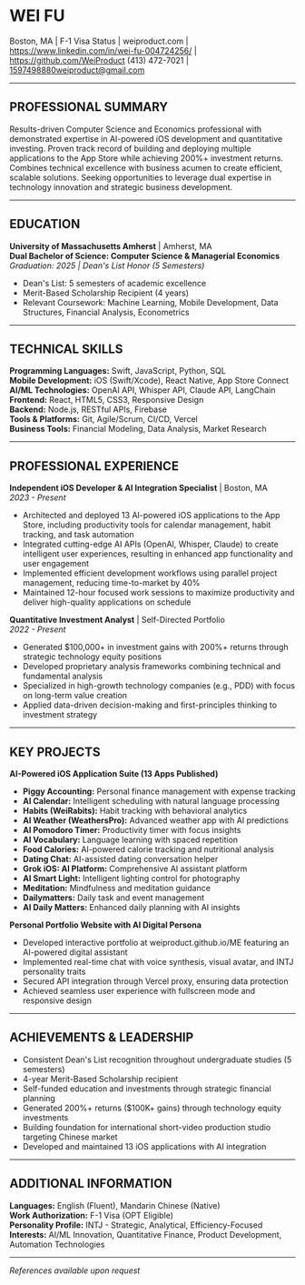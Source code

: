 # WEI FU
Boston, MA | F-1 Visa Status | weiproduct.com | https://www.linkedin.com/in/wei-fu-004724256/ | https://github.com/WeiProduct
(413) 472-7021 | 1597498880weiproduct@gmail.com

---

## PROFESSIONAL SUMMARY

Results-driven Computer Science and Economics professional with demonstrated expertise in AI-powered iOS development and quantitative investing. Proven track record of building and deploying multiple applications to the App Store while achieving 200%+ investment returns. Combines technical excellence with business acumen to create efficient, scalable solutions. Seeking opportunities to leverage dual expertise in technology innovation and strategic business development.

---

## EDUCATION

**University of Massachusetts Amherst** | Amherst, MA  
**Dual Bachelor of Science: Computer Science & Managerial Economics**  
*Graduation: 2025 | Dean's List Honor (5 Semesters)*  
- Dean's List: 5 semesters of academic excellence
- Merit-Based Scholarship Recipient (4 years)
- Relevant Coursework: Machine Learning, Mobile Development, Data Structures, Financial Analysis, Econometrics

---

## TECHNICAL SKILLS

**Programming Languages:** Swift, JavaScript, Python, SQL  
**Mobile Development:** iOS (Swift/Xcode), React Native, App Store Connect  
**AI/ML Technologies:** OpenAI API, Whisper API, Claude API, LangChain  
**Frontend:** React, HTML5, CSS3, Responsive Design  
**Backend:** Node.js, RESTful APIs, Firebase  
**Tools & Platforms:** Git, Agile/Scrum, CI/CD, Vercel  
**Business Tools:** Financial Modeling, Data Analysis, Market Research

---

## PROFESSIONAL EXPERIENCE

**Independent iOS Developer & AI Integration Specialist** | Boston, MA  
*2023 - Present*

- Architected and deployed 13 AI-powered iOS applications to the App Store, including productivity tools for calendar management, habit tracking, and task automation
- Integrated cutting-edge AI APIs (OpenAI, Whisper, Claude) to create intelligent user experiences, resulting in enhanced app functionality and user engagement
- Implemented efficient development workflows using parallel project management, reducing time-to-market by 40%
- Maintained 12-hour focused work sessions to maximize productivity and deliver high-quality applications on schedule

**Quantitative Investment Analyst** | Self-Directed Portfolio  
*2022 - Present*

- Generated $100,000+ in investment gains with 200%+ returns through strategic technology equity positions
- Developed proprietary analysis frameworks combining technical and fundamental analysis
- Specialized in high-growth technology companies (e.g., PDD) with focus on long-term value creation
- Applied data-driven decision-making and first-principles thinking to investment strategy

---

## KEY PROJECTS

**AI-Powered iOS Application Suite (13 Apps Published)**
- **Piggy Accounting:** Personal finance management with expense tracking
- **AI Calendar:** Intelligent scheduling with natural language processing
- **Habits (WeiRabits):** Habit tracking with behavioral analytics
- **AI Weather (WeathersPro):** Advanced weather app with AI predictions
- **AI Pomodoro Timer:** Productivity timer with focus insights
- **AI Vocabulary:** Language learning with spaced repetition
- **Food Calories:** AI-powered calorie tracking and nutritional analysis
- **Dating Chat:** AI-assisted dating conversation helper
- **Grok iOS: AI Platform:** Comprehensive AI assistant platform
- **AI Smart Light:** Intelligent lighting control for photography
- **Meditation:** Mindfulness and meditation guidance
- **Dailymatters:** Daily task and event management
- **AI Daily Matters:** Enhanced daily planning with AI insights

**Personal Portfolio Website with AI Digital Persona**
- Developed interactive portfolio at weiproduct.github.io/ME featuring an AI-powered digital assistant
- Implemented real-time chat with voice synthesis, visual avatar, and INTJ personality traits
- Secured API integration through Vercel proxy, ensuring data protection
- Achieved seamless user experience with fullscreen mode and responsive design

---

## ACHIEVEMENTS & LEADERSHIP

- Consistent Dean's List recognition throughout undergraduate studies (5 semesters)
- 4-year Merit-Based Scholarship recipient
- Self-funded education and investments through strategic financial planning
- Generated 200%+ returns ($100K+ gains) through technology equity investments
- Building foundation for international short-video production studio targeting Chinese market
- Developed and maintained 13 iOS applications with AI integration

---

## ADDITIONAL INFORMATION

**Languages:** English (Fluent), Mandarin Chinese (Native)  
**Work Authorization:** F-1 Visa (OPT Eligible)  
**Personality Profile:** INTJ - Strategic, Analytical, Efficiency-Focused  
**Interests:** AI/ML Innovation, Quantitative Finance, Product Development, Automation Technologies

---

*References available upon request*